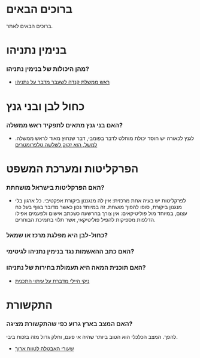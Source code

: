 # ברוכים הבאים

ברוכים הבאים לאתר.

# בנימין נתניהו

### מהן היכולות של בנימין נתניהו?

* [ראש ממשלת קנדה לשעבר מדבר על נתניהו](https://twitter.com/Lidar_Yarin/status/1220808197730074626?s=20)

# כחול לבן ובני גנץ

### האם בני גנץ מתאים לתפקיד ראש ממשלה?
    
* לגנץ לכאורה יש חוסר יכולת מוחלט לדבר בפומבי, דבר שנחוץ מאוד לראש ממשלה.
[למשל, הוא זקוק לשלשה טלפרומטרים](https://twitter.com/nachi_z9/status/1221154666085539840?s=20)

# הפרקליטות ומערכת המשפט

### האם הפרקליטות בישראל מושחתת?

* לפרקליטות יש בעיה אחת מרכזית: אין לה מנגננון ביקורת אפקטיבי.
כל ארגון בלי מנגנון ביקורת, סופו להפוך מושחת.
זה במיוחד נכון כאשר מדובר בגוף בעל כח עצום, במיוחד מול פוליטיקאים:
אין צורך בהרשעה כשכתב אישום ולפעמים אפילו הדלפות מספיקות להפיל פוליטיקאי,
אשר תלוי בתמיכת הבוחרים.

### כחול-לבן היא מפלגת מרכז או שמאל?

### האם כתב ההאשמות נגד בנימין נתניהו לגיטימי?

### האם תוכנית המאה היא תעמולת בחירות של נתניהו?
    
* [ניקי היילי מדברת על עיתוי התכנית](https://twitter.com/MiriBarbi/status/1221472092417396738?s=20)

# התקשורת

### האם המצב בארץ גרוע כפי שהתקשורת מציגה?

להפך. המצב הכלכלי הוא הטוב ביותר שהיה אי פעם,
וחלק גדול מזה בזכות ביבי.

* [שעורי האבטלה לטווח ארוך](https://twitter.com/LiberalRiWo/status/1221487495386488832?s=20)
